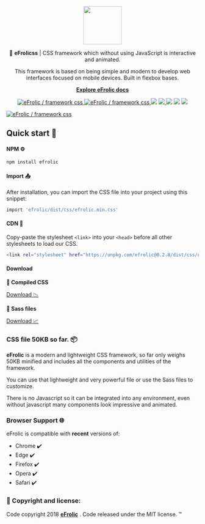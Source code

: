 <p align="center">
  <a href="https://efrolicss.com">
    <img src="https://efrolicss.com/assets/images/efrolic-logo.png" width="100">
  </a>
</p>
<p align="center">
🔔 <strong>eFrolicss</strong> | CSS framework which without using JavaScript is interactive and animated. 
</p>
<p align="center">
This framework is based on being simple and modern to develop web interfaces focused on mobile devices. Built in flexbox bases.
</p>
<p align="center"> <strong>
<a href="https://efrolicss.com/start">Explore eFrolic docs</a>
  </strong>
</p>
<p align="center">
<a href="https://twitter.com/intent/tweet?text=Wow:&url=https%3A%2F%2Fgithub.com%2FEfraaX%2FeFrolic">
<img src="https://img.shields.io/twitter/url/https/github.com/EfraaX/eFrolic.svg?style=social" alt="eFrolic / framework css">
</a>
<a href="https://github.com/EfraaX/eFrolic/blob/master/LICENSE">
<img src="https://img.shields.io/github/license/EfraaX/eFrolic.svg" alt="eFrolic / framework css">
</a>
<img src="https://img.shields.io/badge/build-passing-brightgreen.svg">
<a href="https://github.com/awesome-css-group/awesome-css">
<img src="https://cdn.rawgit.com/sindresorhus/awesome/d7305f38d29fed78fa85652e3a63e154dd8e8829/media/badge.svg">
</a>
<img src="https://img.shields.io/badge/dependencies-none-blue.svg">
<img src="https://img.shields.io/npm/v/efrolic.svg">
<img src="https://img.shields.io/npm/dm/efrolic.svg">
</p>

<a href="https://efrolicss.com"><img src="https://efrolicss.com/assets/images/efrolic-social.png" alt="eFrolic / framework css" style="max-width:100%;"></a>

## Quick start 🚀

#### NPM ⚙️

```bash
npm install efrolic
```

#### Import 📤

After installation, you can import the CSS file into your project using this snippet:

```bash
import 'efrolic/dist/css/efrolic.min.css'
```

#### CDN 🛬

Copy-paste the stylesheet <code>&lt;link></code> into your <code>&lt;head></code> before all other stylesheets to load our CSS.

```bash
<link rel="stylesheet" href="https://unpkg.com/efrolic@0.2.8/dist/css/efrolic.min.css">
```

#### Download

**📌 Compiled CSS**

<a href="https://efrolicss.com/assets/download/eFrolic.rar">Download 📉</a>

**📌 Sass files**

<a href="https://efrolicss.com/assets/download/eFrolic-Sass.rar">Download 📈</a>


### CSS file 50KB so far. 📦

**eFrolic** is a modern and lightweight CSS framework, so far only weighs 50KB minified and includes all the components and utilities of the framework.

You can use that lightweight and very powerful file or use the Sass files to customize.

There is no Javascript so it can be integrated into any environment, even without javascript many components look impressive and animated.

### Browser Support 🌐

eFrolic is compatible with **recent** versions of:

* Chrome ✔️
* Edge ✔️
* Firefox ✔️
* Opera ✔️
* Safari ✔️

### 📢 Copyright and license:

Code copyright 2018  [**eFrolic**](https://efrolicss.com) . Code released under the MIT license. ™️

